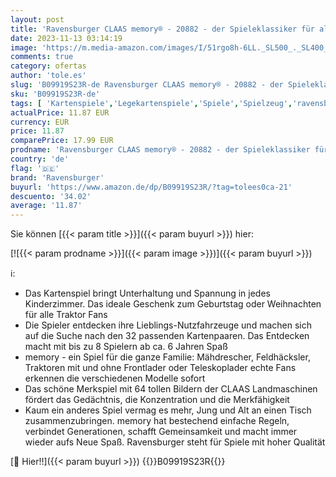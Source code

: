 ```yaml
---
layout: post
title: 'Ravensburger CLAAS memory® - 20882 - der Spieleklassiker für alle Landmaschinen Fans  Merkspiel für 2-8 Spieler ab 6 Jahren'
date: 2023-11-13 03:14:19
image: 'https://m.media-amazon.com/images/I/51rgo8h-6LL._SL500_._SL400_.jpg'
comments: true
category: ofertas
author: 'tole.es'
slug: 'B09919S23R-de Ravensburger CLAAS memory® - 20882 - der Spieleklassiker...'
sku: 'B09919S23R-de'
tags: [ 'Kartenspiele','Legekartenspiele','Spiele','Spielzeug','ravensburger','🇩🇪', ]
actualPrice: 11.87 EUR
currency: EUR
price: 11.87
comparePrice: 17.99 EUR
prodname: 'Ravensburger CLAAS memory® - 20882 - der Spieleklassiker für alle Landmaschinen Fans  Merkspiel für 2-8 Spieler ab 6 Jahren'
country: 'de'
flag: '🇩🇪'
brand: 'Ravensburger'
buyurl: 'https://www.amazon.de/dp/B09919S23R/?tag=tolees0ca-21'
descuento: '34.02'
average: '11.87'
---
```


Sie können [{{< param title >}}]({{< param buyurl >}}) hier:

[![{{< param prodname >}}]({{< param image >}})]({{< param buyurl >}})

ℹ️:

- Das Kartenspiel bringt Unterhaltung und Spannung in jedes Kinderzimmer. Das ideale Geschenk zum Geburtstag oder Weihnachten für alle Traktor Fans
- Die Spieler entdecken ihre Lieblings-Nutzfahrzeuge und machen sich auf die Suche nach den 32 passenden Kartenpaaren. Das Entdecken macht mit bis zu 8 Spielern ab ca. 6 Jahren Spaß
- memory - ein Spiel für die ganze Familie: Mähdrescher, Feldhäcksler, Traktoren mit und ohne Frontlader oder Teleskoplader echte Fans erkennen die verschiedenen Modelle sofort
- Das schöne Merkspiel mit 64 tollen Bildern der CLAAS Landmaschinen fördert das Gedächtnis, die Konzentration und die Merkfähigkeit
- Kaum ein anderes Spiel vermag es mehr, Jung und Alt an einen Tisch zusammenzubringen. memory hat bestechend einfache Regeln, verbindet Generationen, schafft Gemeinsamkeit und macht immer wieder aufs Neue Spaß. Ravensburger steht für Spiele mit hoher Qualität

[🛒 Hier!!]({{< param buyurl >}})
{{<world>}}B09919S23R{{</world>}}
